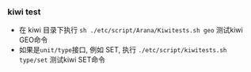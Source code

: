 ### kiwi test

* 在 kiwi 目录下执行 `sh ./etc/script/Arana/Kiwitests.sh geo` 测试kiwi GEO命令
* 如果是`unit/type`接口, 例如 SET, 执行 `./etc/script/kiwitests.sh type/set` 测试kiwi SET命令